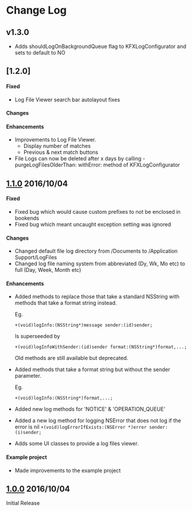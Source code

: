 
# Change Log #

## v1.3.0
- Adds shouldLogOnBackgroundQueue flag to KFXLogConfigurator and sets to default to NO


## [1.2.0]

#### Fixed 
- Log File Viewer search bar autolayout fixes

#### Changes

#### Enhancements
- Improvements to Log File Viewer.
    - Display number of matches
    - Previous & next match buttons
- File Logs can now be deleted after x days by calling -purgeLogFilesOlderThan: withError: method of KFXLogConfigurator


## [1.1.0](https://github.com/ChristianFox/KFXLog/releases/tag/1.1.0) 2016/10/04

#### Fixed 

- Fixed bug which would cause custom prefixes to not be enclosed in bookends
- Fixed bug which meant uncaught exception setting was ignored

#### Changes

- Changed default file log directory from /Documents to /Application Support/LogFiles
- Changed log file naming system from abbreviated (Dy, Wk, Mo etc) to full (Day, Week, Month etc)

#### Enhancements

- Added methods to replace those that take a standard NSString with methods that take a format string instead.

	Eg.

	```+(void)logInfo:(NSString*)message sender:(id)sender; ```

	Is superseeded by 

	``` +(void)logInfoWithSender:(id)sender format:(NSString*)format,...; ```
	
	Old methods are still available but deprecated.

- Added methods that take a format string but without the sender parameter. 

	Eg.
	
	``` +(void)logInfo:(NSString*)format,...; ```
	
- Added new log methods for 'NOTICE' & 'OPERATION_QUEUE'

- Added a new log method for logging NSError that does not log if the error is nil
	``` +(void)logErrorIfExists:(NSError *)error sender:(i)sender; ```

- Adds some UI classes to provide a log files viewer.

#### Example project
- Made improvements to the example project





## [1.0.0](https://github.com/ChristianFox/KFXLog/releases/tag/1.0.0) 2016/10/04

Initial Release
